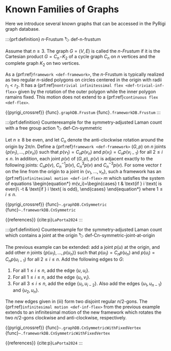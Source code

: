 # Known Families of Graphs

Here we introduce several known graphs that can be accessed in the PyRigi graph database.

:::{prf:definition} $n$-Frustum
:label: def-n-frustum

Assume that $n\geq 3$. The graph $G=(V,E)$ is called the _$n$-Frustum_ if it is the Cartesian product $G=C_n\,\square \, K_2$ of a cycle graph $C_n$ on $n$ vertices and the complete graph $K_2$ on two vertices.

As a {prf:ref}`framework <def-framework>`, the $n$-Frustum is typically realized as two regular $n$-sided polygons on circles centered in the origin with radii $r_1<r_2$. It has a {prf:ref}`nontrivial infinitessimal flex <def-trivial-inf-flex>` given by the rotation of the outer polygon while the inner polygon ramains fixed. This motion does not extend to a {prf:ref}`continuous flex <def-flex>`.

{{pyrigi_crossref}} {func}`.graphDB.Frustum`
{func}`.frameworkDB.Frustum`
:::


:::{prf:definition} Counterexample for the symmetry-adjusted Laman count with a free group action
:label: def-Cn-symmetric

Let $n\geq8$ be even, and let $C_n$ denote the anti-clockwise rotation around the origin by $2\pi/n$. 
Define a {prf:ref}`framework <def-framework>` $(G,p)$ on $n$ joints $\{p(v_1),\dots,p(v_n)\}$ such that $p(v_1)=C_np(v_n)$ and $p(v_i)=C_np(v_{i-1})$ for all $2\leq i\leq n$. In addition, each joint $p(v)$ of $(G,p)$, $p(v)$ is adjacent exactly to the following joints: $C_np(v)$, $C_n^{-1}p(v)$, $C_n^3p(v)$ and $C_n^{-3}p(v)$. For some vector $t$ on the line from the origin to a joint in $\{v_1,\dots,v_n\}$, such a framework has an {prf:ref}`infinitesimal motion <def-inf-flex>` $m$ which satisfies the system of equations
\begin{equation*}
    m(v_i)=\begin{cases}
        t & \text{if } i \text{ is even}\\
        -t & \text{if } i \text{ is odd},
    \end{cases}
\end{equation*}
where $1\leq i\leq n$.

{{pyrigi_crossref}} {func}`~.graphDB.CnSymmetric`
{func}`~.frameworkDB.CnSymmetric`

{{references}} {cite:p}`LaPorta2024`
:::

:::{prf:definition} Counterexample for the symmetry-adjusted Laman count which contains a joint at the origin
:label: def-Cn-symmetric-joint-at-origin

The previous example can be extended: add a joint $p(u)$ at the origin, and add other $n$ joints $\{p(u_1),\dots,p(u_n)\}$ such that $p(u_1)=C_np(u_n)$ and $p(u_i)=C_np(u_{i-1})$ for all $2\leq i\leq n$. Add the following edges to $G$:
1. For all $1\leq i\leq n$, add the edge $\{u,u_i\}$.
2. For all $1\leq i\leq n$, add the edge $\{u_i,v_i\}$.
3. For all $3\leq i\leq n$, add the edge $\{u_i,u_{i-2}\}$. Also add the edges $\{u_1,u_{n-1}\}$ and $\{u_2,u_n\}$.

The new edges given in (iii) form two disjoint regular $n/2$-gons. The {prf:ref}`infinitesimal motion <def-inf-flex>` from the previous example extends to an infinitesimal motion of the new framework which rotates the two $n/2$-gons clockwise and anti-clockwise, respectively.

{{pyrigi_crossref}} {func}`~.graphDB.CnSymmetricWithFixedVertex`
{func}`~.frameworkDB.CnSymmetricWithFixedVertex`

{{references}} {cite:p}`LaPorta2024`
:::